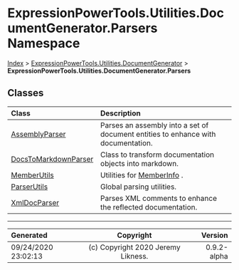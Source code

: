 ﻿# ExpressionPowerTools.Utilities.DocumentGenerator.Parsers Namespace

[Index](../index.md) > [ExpressionPowerTools.Utilities.DocumentGenerator](ExpressionPowerTools.Utilities.DocumentGenerator.a.md) > **ExpressionPowerTools.Utilities.DocumentGenerator.Parsers**

## Classes

| Class | Description |
| :-- | :-- |
| [AssemblyParser](ExpressionPowerTools.Utilities.DocumentGenerator.Parsers.AssemblyParser.cs.md) | Parses an assembly into a set of document entities to enhance with documentation. |
| [DocsToMarkdownParser](ExpressionPowerTools.Utilities.DocumentGenerator.Parsers.DocsToMarkdownParser.cs.md) | Class to transform documentation objects into markdown. |
| [MemberUtils](ExpressionPowerTools.Utilities.DocumentGenerator.Parsers.MemberUtils.cs.md) | Utilities for [MemberInfo](https://docs.microsoft.com/dotnet/api/system.reflection.memberinfo) . |
| [ParserUtils](ExpressionPowerTools.Utilities.DocumentGenerator.Parsers.ParserUtils.cs.md) | Global parsing utilities. |
| [XmlDocParser](ExpressionPowerTools.Utilities.DocumentGenerator.Parsers.XmlDocParser.cs.md) | Parses XML comments to enhance the reflected documentation. |


---

| Generated | Copyright | Version |
| :-- | :-: | --: |
| 09/24/2020 23:02:13 | (c) Copyright 2020 Jeremy Likness. | 0.9.2-alpha |
